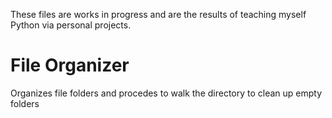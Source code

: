 These files are works in progress and are the results of teaching myself Python via personal projects.

# File Organizer
Organizes file folders and procedes to walk the directory to clean up empty folders
